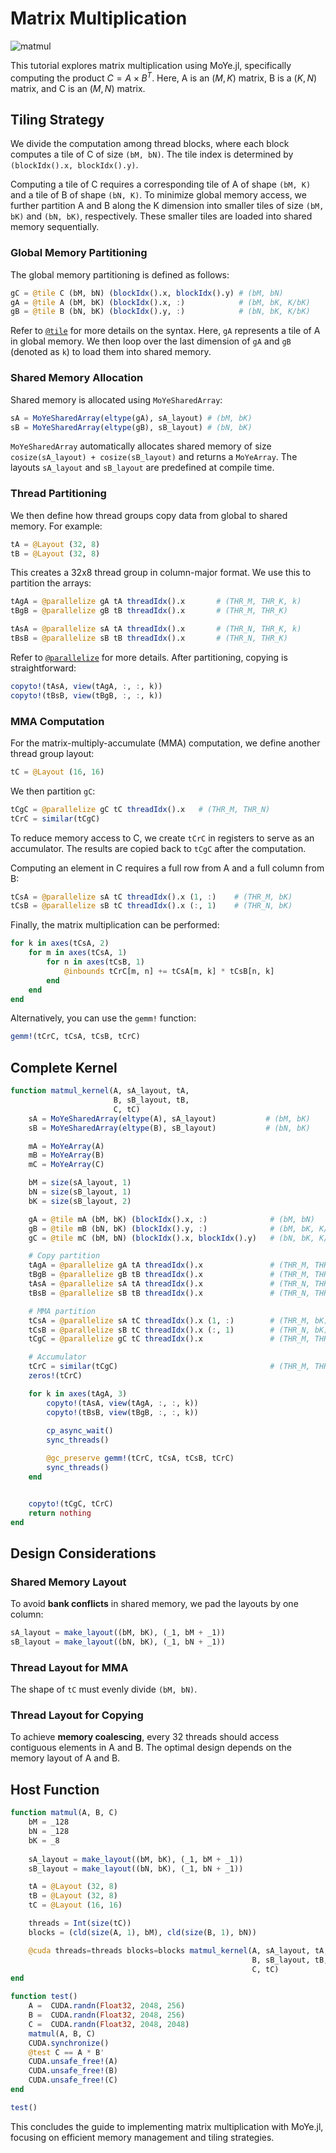 # Matrix Multiplication

![matmul](../assets/matmul.png)

This tutorial explores matrix multiplication using MoYe.jl, specifically computing the product $C = A \times B^T$. Here, A is an $(M, K)$ matrix, B is a $(K, N)$ matrix, and C is an $(M, N)$ matrix.

## Tiling Strategy

We divide the computation among thread blocks, where each block computes a tile of C of size `(bM, bN)`. The tile index is determined by `(blockIdx().x, blockIdx().y)`.

Computing a tile of C requires a corresponding tile of A of shape `(bM, K)` and a tile of B of shape `(bN, K)`. To minimize global memory access, we further partition A and B along the K dimension into smaller tiles of size `(bM, bK)` and `(bN, bK)`, respectively. These smaller tiles are loaded into shared memory sequentially.

### Global Memory Partitioning

The global memory partitioning is defined as follows:
```julia
gC = @tile C (bM, bN) (blockIdx().x, blockIdx().y) # (bM, bN)
gA = @tile A (bM, bK) (blockIdx().x, :)            # (bM, bK, K/bK)
gB = @tile B (bN, bK) (blockIdx().y, :)            # (bN, bK, K/bK)
```
Refer to [`@tile`](@ref) for more details on the syntax. Here, `gA` represents a tile of A in global memory. We then loop over the last dimension of `gA` and `gB` (denoted as `k`) to load them into shared memory.

### Shared Memory Allocation

Shared memory is allocated using `MoYeSharedArray`:
```julia
sA = MoYeSharedArray(eltype(gA), sA_layout) # (bM, bK)
sB = MoYeSharedArray(eltype(gB), sB_layout) # (bN, bK)
```
`MoYeSharedArray` automatically allocates shared memory of size `cosize(sA_layout) + cosize(sB_layout)` and returns a `MoYeArray`. The layouts `sA_layout` and `sB_layout` are predefined at compile time.

### Thread Partitioning

We then define how thread groups copy data from global to shared memory. For example:
```julia
tA = @Layout (32, 8)
tB = @Layout (32, 8)
```
This creates a 32x8 thread group in column-major format. We use this to partition the arrays:
```julia
tAgA = @parallelize gA tA threadIdx().x       # (THR_M, THR_K, k)
tBgB = @parallelize gB tB threadIdx().x       # (THR_M, THR_K)

tAsA = @parallelize sA tA threadIdx().x       # (THR_N, THR_K, k)
tBsB = @parallelize sB tB threadIdx().x       # (THR_N, THR_K)
```
Refer to [`@parallelize`](@ref) for more details. After partitioning, copying is straightforward:
```julia
copyto!(tAsA, view(tAgA, :, :, k))
copyto!(tBsB, view(tBgB, :, :, k))
```

### MMA Computation

For the matrix-multiply-accumulate (MMA) computation, we define another thread group layout:
```julia
tC = @Layout (16, 16)
```
We then partition `gC`:
```julia
tCgC = @parallelize gC tC threadIdx().x   # (THR_M, THR_N)
tCrC = similar(tCgC)
```
To reduce memory access to C, we create `tCrC` in registers to serve as an accumulator. The results are copied back to `tCgC` after the computation.

Computing an element in C requires a full row from A and a full column from B:
```julia
tCsA = @parallelize sA tC threadIdx().x (1, :)    # (THR_M, bK)
tCsB = @parallelize sB tC threadIdx().x (:, 1)    # (THR_N, bK)
```

Finally, the matrix multiplication can be performed:
```julia
for k in axes(tCsA, 2)
    for m in axes(tCsA, 1)
        for n in axes(tCsB, 1)
            @inbounds tCrC[m, n] += tCsA[m, k] * tCsB[n, k]
        end
    end
end
```
Alternatively, you can use the `gemm!` function:
```julia
gemm!(tCrC, tCsA, tCsB, tCrC)
```

## Complete Kernel

```julia
function matmul_kernel(A, sA_layout, tA,
                       B, sB_layout, tB,
                       C, tC)
    sA = MoYeSharedArray(eltype(A), sA_layout)           # (bM, bK)
    sB = MoYeSharedArray(eltype(B), sB_layout)           # (bN, bK)

    mA = MoYeArray(A)
    mB = MoYeArray(B)
    mC = MoYeArray(C)

    bM = size(sA_layout, 1)
    bN = size(sB_layout, 1)
    bK = size(sB_layout, 2)

    gA = @tile mA (bM, bK) (blockIdx().x, :)              # (bM, bN)
    gB = @tile mB (bN, bK) (blockIdx().y, :)              # (bM, bK, K/bK)
    gC = @tile mC (bM, bN) (blockIdx().x, blockIdx().y)   # (bN, bK, K/bK)

    # Copy partition
    tAgA = @parallelize gA tA threadIdx().x               # (THR_M, THR_K, k)
    tBgB = @parallelize gB tB threadIdx().x               # (THR_M, THR_K)
    tAsA = @parallelize sA tA threadIdx().x               # (THR_N, THR_K, k)
    tBsB = @parallelize sB tB threadIdx().x               # (THR_N, THR_K)

    # MMA partition
    tCsA = @parallelize sA tC threadIdx().x (1, :)        # (THR_M, bK)
    tCsB = @parallelize sB tC threadIdx().x (:, 1)        # (THR_N, bK)
    tCgC = @parallelize gC tC threadIdx().x               # (THR_M, THR_N)

    # Accumulator
    tCrC = similar(tCgC)                                  # (THR_M, THR_N)
    zeros!(tCrC)

    for k in axes(tAgA, 3)
        copyto!(tAsA, view(tAgA, :, :, k))
        copyto!(tBsB, view(tBgB, :, :, k))
        
        cp_async_wait()
        sync_threads()

        @gc_preserve gemm!(tCrC, tCsA, tCsB, tCrC)
        sync_threads()
    end


    copyto!(tCgC, tCrC)
    return nothing
end
```

## Design Considerations

### Shared Memory Layout

To avoid **bank conflicts** in shared memory, we pad the layouts by one column:
```julia
sA_layout = make_layout((bM, bK), (_1, bM + _1))
sB_layout = make_layout((bN, bK), (_1, bN + _1))
```

### Thread Layout for MMA

The shape of `tC` must evenly divide `(bM, bN)`.

### Thread Layout for Copying

To achieve **memory coalescing**, every 32 threads should access contiguous elements in A and B. The optimal design depends on the memory layout of A and B.

## Host Function

```julia
function matmul(A, B, C)
    bM = _128
    bN = _128
    bK = _8
    
    sA_layout = make_layout((bM, bK), (_1, bM + _1))
    sB_layout = make_layout((bN, bK), (_1, bN + _1))

    tA = @Layout (32, 8)
    tB = @Layout (32, 8)
    tC = @Layout (16, 16)

    threads = Int(size(tC))
    blocks = (cld(size(A, 1), bM), cld(size(B, 1), bN))

    @cuda threads=threads blocks=blocks matmul_kernel(A, sA_layout, tA,
                                                      B, sB_layout, tB,
                                                      C, tC)
end

function test()
    A =  CUDA.randn(Float32, 2048, 256)
    B =  CUDA.randn(Float32, 2048, 256)
    C =  CUDA.randn(Float32, 2048, 2048)
    matmul(A, B, C)
    CUDA.synchronize()
    @test C == A * B'
    CUDA.unsafe_free!(A)
    CUDA.unsafe_free!(B)
    CUDA.unsafe_free!(C)
end

test()
```
This concludes the guide to implementing matrix multiplication with MoYe.jl, focusing on efficient memory management and tiling strategies.